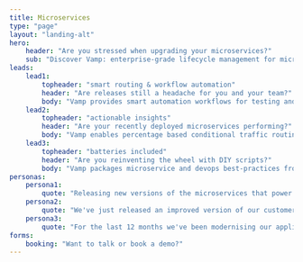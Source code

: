 ```yaml
---
title: Microservices
type: "page"
layout: "landing-alt"
hero: 
    header: "Are you stressed when upgrading your microservices?" 
    sub: "Discover Vamp: enterprise-grade lifecycle management for microservices."
leads:
    lead1:
        topheader: "smart routing & workflow automation"
        header: "Are releases still a headache for you and your team?"
        body: "Vamp provides smart automation workflows for testing and releasing microservices out-of-the-box. You can start applying automated canary-test and -release strategies immediately."
    lead2:
        topheader: "actionable insights"
        header: "Are your recently deployed microservices performing?"
        body: "Vamp enables percentage based conditional traffic routing per service to test and compare all aspects of your applications in production. Vamp aggregates technical and business data into high-level health metrics for full actionable insights and control. "
    lead3:
        topheader: "batteries included"
        header: "Are you reinventing the wheel with DIY scripts?"
        body: "Vamp packages microservice and devops best-practices from the Silicon Valley unicorns into out-of-the-box automation and optimisation workflows. Vamp works with all major clouds and container schedulers."
personas:
    persona1:
        quote: "Releasing new versions of the microservices that power our growing SaaS platform are still giving me a huge headache. Devops resources are scarce, there is still a lot of manual work involved, and testing a release takes more time than we have."
    persona2:
        quote: "We've just released an improved version of our customer subscription API, but i'm not sure if it actually performs better, and now i also see issues appearing in other related services. What's going on?"
    persona3:
        quote: "For the last 12 months we've been modernising our application landscape with the latest microservice, container and continuous delivery technologies. Our budgets and time have been fully consumed, but we're still on the same release velocity with the same amount of issues."
forms:
    booking: "Want to talk or book a demo?"             
---
```



